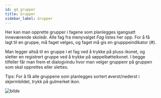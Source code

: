 ```yaml
---
id: gd_grupper
title: Grupper
sidebar_label: Grupper
---
```

Her kan man opprette grupper i fagene som planlegges igangsatt inneværende skoleår. 
Alle fag fra menyvalget _Fag_ listes her opp. For å få lagt til en gruppe, må faget velges, og faget må gis en grupppeindikator (#).

Man legger altså til en gruppe i et fag ved å trykke på pluss-ikonet, og sletter en registrert gruppe ved å trykke på søppelbøtteikonet. I begge tilfeller får man frem et dialogvindu hvor man velger gruppenr på gruppen som skal opprettes eller slettes.

Tips: For å få alle gruppene som planlegges sortert øverst/nederst i skjermbildet, trykk på gulmerket ikon.

![bilde](https://github.com/BarmanHanssen/iskole/assets/80097133/6299aecd-9cd5-4f36-adcf-65ed5772d579)
